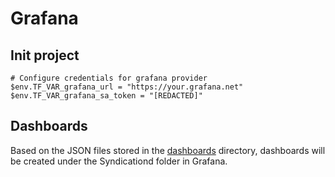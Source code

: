 # Grafana

## Init project

```nu
# Configure credentials for grafana provider
$env.TF_VAR_grafana_url = "https://your.grafana.net"
$env.TF_VAR_grafana_sa_token = "[REDACTED]"
```

## Dashboards

Based on the JSON files stored in the [dashboards](./dashboards) directory, dashboards will be created under the Syndicationd folder in Grafana.
